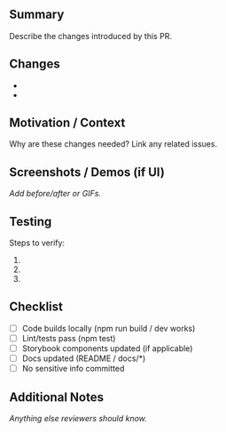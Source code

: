 ## Summary

Describe the changes introduced by this PR.

## Changes

-
-

## Motivation / Context

Why are these changes needed? Link any related issues.

## Screenshots / Demos (if UI)

_Add before/after or GIFs._

## Testing

Steps to verify:

1.
2.
3.

## Checklist

- [ ] Code builds locally (npm run build / dev works)
- [ ] Lint/tests pass (npm test)
- [ ] Storybook components updated (if applicable)
- [ ] Docs updated (README / docs/\*)
- [ ] No sensitive info committed

## Additional Notes

_Anything else reviewers should know._
